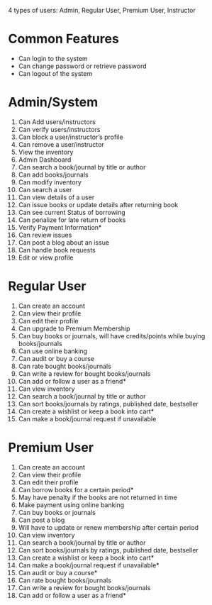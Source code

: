 4 types of users: Admin, Regular User, Premium User, Instructor

# Common Features
  - Can login to the system
  - Can change password or retrieve password
  - Can logout of the system

#	Admin/System
  1.	Can Add users/instructors
  2.	Can verify users/instructors
  3.	Can block a user/instructor’s profile
  4.	Can remove a user/instructor
  5.	View the inventory
  6.	Admin Dashboard 
  7.	Can search a book/journal by title or author
  8.	Can add books/journals
  9.	Can modify inventory
  10.	Can search a user
  11.	Can view details of a user
  12.	Can issue books or update details after returning book
  13.	Can see current Status of borrowing
  14.	Can penalize for late return of books
  15.	Verify Payment Information*
  16.	Can review issues
  17.	Can post a blog about an issue
  18.	Can handle book requests
  19.	Edit or view profile

#	Regular User
  1.	Can create an account
  2.	Can view their profile
  3.	Can edit their profile
  4.	Can upgrade to Premium Membership
  5.	Can buy books or journals, will have credits/points while buying books/journals
  6.	Can use online banking
  7.	Can audit or buy a course
  8.	Can rate bought books/journals
  9.	Can write a review for bought books/journals
  10.	Can add or follow a user as a friend*
  11.	Can view inventory
  12.	Can search a book/journal by title or author
  13.	Can sort books/journals by ratings, published date, bestseller
  14.	Can create a wishlist or keep a book into cart*
  15.	Can make a book/journal request if unavailable

#	Premium User
  1.	Can create an account
  2.	Can view their profile
  3.	Can edit their profile
  4.	Can borrow books for a certain period*
  5.	May have penalty if the books are not returned in time
  6.	Make payment using online banking
  7.	Can buy books or journals
  8.	Can post a blog
  9.	Will have to update or renew membership after certain period
  10.	Can view inventory
  11.	Can search a book/journal by title or author
  12.	Can sort books/journals by ratings, published date, bestseller
  13.	Can create a wishlist or keep a book into cart*
  14.	Can make a book/journal request if unavailable*
  15.	Can audit or buy a course*
  16.	Can rate bought books/journals
  17.	Can write a review for bought books/journals
  18.	Can add or follow a user as a friend*


